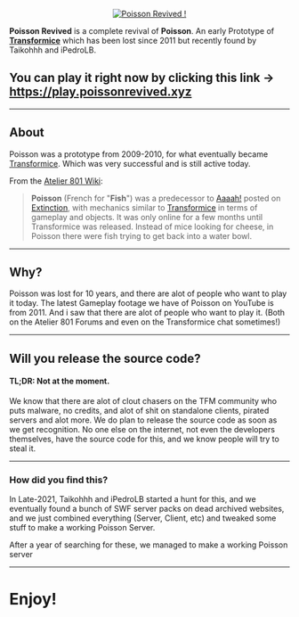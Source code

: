 <p align="center">
  <a href="https://play.poissonrevived.xyz">
    <img src="https://poissonrevived.xyz/logo.png" alt="Poisson Revived !" />
  </a>
</p>


**Poisson Revived** is a complete revival of **Poisson**. An early Prototype of [**Transformice**](https://transformice.com) which has been lost since 2011 but recently found by Taikohhh and iPedroLB.<br>


You can play it right now by clicking this link -> https://play.poissonrevived.xyz
--
---
## About

Poisson was a prototype from 2009-2010, for what eventually became [Transformice](https://transformice.com). Which was very successful and is still active today.

From the [Atelier 801 Wiki](https://atelier801.fandom.com/wiki/Poisson):
> **Poisson** (French for "**Fish**") was a predecessor to [Aaaah!](https://atelier801.fandom.com/wiki/Aaaah!) posted on [Extinction](https://atelier801.fandom.com/wiki/Extinction), with mechanics similar to [Transformice](https://atelier801.fandom.com/wiki/Transformice) in terms of gameplay and objects. It was only online for a few months until Transformice was released. Instead of mice looking for cheese, in Poisson there were fish trying to get back into a water bowl.
---
## Why?
Poisson was lost for 10 years, and there are alot of people who want to play it today. The latest Gameplay footage we have of Poisson on YouTube is from 2011. And i saw that there are alot of people who want to play it. (Both on the Atelier 801 Forums and even on the Transformice chat sometimes!)

---
## Will you release the source code?
#### TL;DR: Not at the moment.
We know that there are alot of clout chasers on the TFM community who puts malware, no credits, and alot of shit on standalone clients, pirated servers and alot more.
We do plan to release the source code as soon as we get recognition.
No one else on the internet, not even the developers themselves, have the source code for this, and we know people will try to steal it.

---
### How did you find this?
In Late-2021, Taikohhh and iPedroLB started a hunt for this, and we eventually found a bunch of SWF server packs on dead archived websites, and we just combined everything (Server, Client, etc) and tweaked some stuff to make a working Poisson Server.

After a year of searching for these, we managed to make a working Poisson server

---
# Enjoy!
